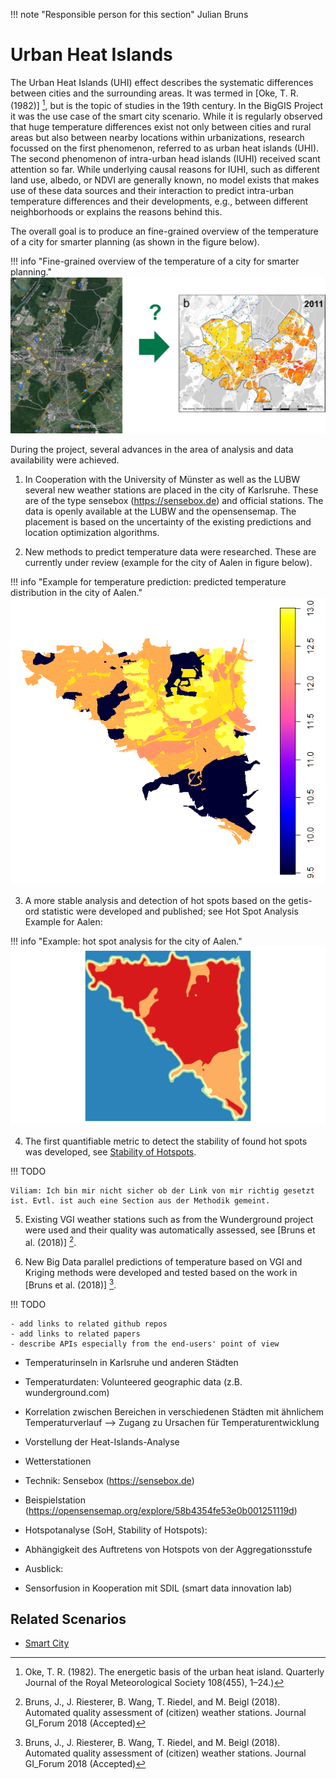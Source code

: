 !!! note "Responsible person for this section"
    Julian Bruns

# Urban Heat Islands

The Urban Heat Islands (UHI) effect describes the systematic differences between cities and the surrounding areas. It was termed in [Oke, T. R. (1982)] [^Oke, T. R.], but is the topic of studies in the 19th century. In the BigGIS Project it was the use case of the smart city scenario. While it is regularly observed that huge temperature differences exist not only between cities and rural areas but also
between nearby locations within urbanizations, research focussed on the first phenomenon, referred to as urban heat islands (UHI). The second phenomenon of intra-urban head islands (IUHI) received scant attention so far. While underlying causal reasons for IUHI, such as different land use, albedo, or NDVI are generally known, no model exists that makes use of these data sources and their interaction to predict intra-urban temperature differences and their developments, e.g., between different neighborhoods or explains the reasons behind this.

The overall goal is to produce an fine-grained overview of the temperature of a city for smarter planning (as shown in the figure below).

!!! info "Fine-grained overview of the temperature of a city for smarter planning."
    ![](urban-heat-island_fig1.png)

During the project, several advances in the area of analysis and data availability were achieved.

1)	In Cooperation with the University of Münster as well as the LUBW several new weather stations are placed in the city of Karlsruhe. These are of the type sensebox (https://sensebox.de) and official stations. The data is openly available at the LUBW and the opensensemap. The placement is based on the uncertainty of the existing predictions and location optimization algorithms.

2)	New methods to predict temperature data were researched. These are currently under review (example for the city of Aalen in figure below).

!!! info "Example for temperature prediction: predicted temperature distribution in the city of Aalen."
    ![](urban-heat-island_fig2.png)

3)	A more stable analysis and detection of hot spots based on the getis-ord statistic were developed and published; see Hot Spot Analysis
Example for Aalen:

!!! info "Example: hot spot analysis for the city of Aalen."
    ![](urban-heat-island_fig3.png)

4)	The first quantifiable metric to detect the stability of found hot spots was developed, see [Stability of Hotspots](../../methods/soh.md).

!!! TODO

    Viliam: Ich bin mir nicht sicher ob der Link von mir richtig gesetzt ist. Evtl. ist auch eine Section aus der Methodik gemeint.

5)	Existing VGI weather stations such as from the Wunderground project were used and their quality was automatically assessed, see [Bruns et al. (2018)] [^Bruns et al. (2018)].

6)	New Big Data parallel predictions of temperature based on VGI and Kriging methods were developed and tested based on the work in [Bruns et al. (2018)] [^Bruns et al. (2018)].



!!! TODO

    - add links to related github repos
    - add links to related papers
    - describe APIs especially from the end-users' point of view

- Temperaturinseln in Karlsruhe und anderen Städten
- Temperaturdaten: Volunteered geographic data (z.B. wunderground.com)
- Korrelation zwischen Bereichen in verschiedenen Städten mit ähnlichem Temperaturverlauf --> Zugang zu Ursachen für Temperaturentwicklung

- Vorstellung der Heat-Islands-Analyse
- Wetterstationen
- Technik: Sensebox (<https://sensebox.de>)
- Beispielstation (<https://opensensemap.org/explore/58b4354fe53e0b001251119d>)
- Hotspotanalyse (SoH, Stability of Hotspots):
- Abhängigkeit des Auftretens von Hotspots von der Aggregationsstufe
- Ausblick:
- Sensorfusion in Kooperation mit SDIL (smart data innovation lab)


## Related Scenarios

  - [Smart City](../scenarios/smartcity)


[^Oke, T. R.]: Oke, T. R. (1982). The energetic basis of the urban heat island. Quarterly Journal of the Royal Meteorological Society 108(455), 1–24.)

[^Bruns et al. (2018)]: Bruns, J., J. Riesterer, B. Wang, T. Riedel, and M. Beigl (2018). Automated quality assessment of (citizen) weather stations. Journal GI_Forum 2018 (Accepted)